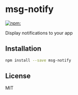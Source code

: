 # msg-notify
<!--[![Build Status](https://travis-ci.org/yangg/msg-notify.svg?branch=master)](https://travis-ci.org/yangg/msg-notify)-->
[![npm:](https://img.shields.io/npm/v/msg-notify.svg?style=flat)](https://www.npmjs.com/packages/msg-notify)

Display notifications to your app

## Installation
```bash
npm install --save msg-notify
```
## License
MIT